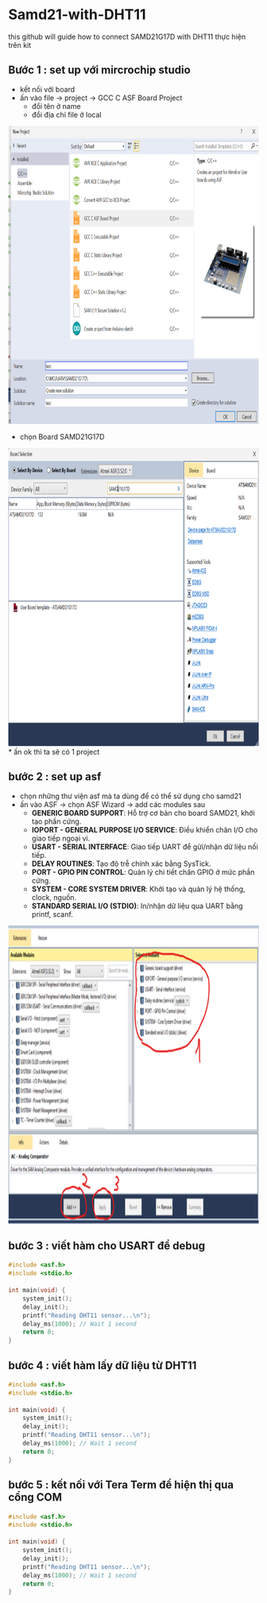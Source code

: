 # Samd21-with-DHT11
 this github will guide how to connect SAMD21G17D with DHT11
 thực hiện trên kit 

## Bước 1 : set up với mircrochip studio

* kết nối với board
* ấn vào file -> project -> GCC C ASF Board Project
  * đổi tên ở name 
  * đổi địa chỉ file ở local
    
<img src="img/buoc11.png" alt="bước 1" width="800" height="600">
 
* chọn Board SAMD21G17D
<img src="img/buoc12.png" alt="bước 2" width="800" height="600">
* ấn ok thì ta sẽ có 1 project

## bước 2 : set up asf

* chọn những thư viện asf mà ta dùng để có thể sử dụng cho samd21
* ấn vào ASF -> chọn ASF Wizard -> add các modules sau
  * **GENERIC BOARD SUPPORT**: Hỗ trợ cơ bản cho board SAMD21, khởi tạo phần cứng.
  * **IOPORT - GENERAL PURPOSE I/O SERVICE**: Điều khiển chân I/O cho giao tiếp ngoại vi.
  * **USART - SERIAL INTERFACE**: Giao tiếp UART để gửi/nhận dữ liệu nối tiếp.
  * **DELAY ROUTINES**: Tạo độ trễ chính xác bằng SysTick.
  * **PORT - GPIO PIN CONTROL**: Quản lý chi tiết chân GPIO ở mức phần cứng.
  * **SYSTEM - CORE SYSTEM DRIVER**: Khởi tạo và quản lý hệ thống, clock, nguồn.
  * **STANDARD SERIAL I/O (STDIO)**: In/nhận dữ liệu qua UART bằng printf, scanf.
<img src="img/buoc21.png" alt="bước 3" width="800" height="600">

## bước 3 : viết hàm cho USART để debug

```c
#include <asf.h>
#include <stdio.h>

int main(void) {
    system_init();
    delay_init();
    printf("Reading DHT11 sensor...\n");
    delay_ms(1000); // Wait 1 second
    return 0;
}
```

## bước 4 : viết hàm lấy dữ liệu từ DHT11

```c
#include <asf.h>
#include <stdio.h>

int main(void) {
    system_init();
    delay_init();
    printf("Reading DHT11 sensor...\n");
    delay_ms(1000); // Wait 1 second
    return 0;
}
```

## bước 5 : kết nối với Tera Term để hiện thị qua cổng COM

```c
#include <asf.h>
#include <stdio.h>

int main(void) {
    system_init();
    delay_init();
    printf("Reading DHT11 sensor...\n");
    delay_ms(1000); // Wait 1 second
    return 0;
}
```
